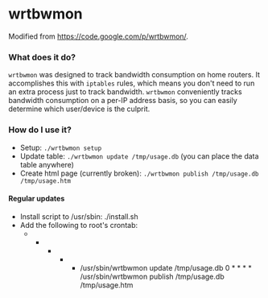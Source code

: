 # wrtbwmon
Modified from https://code.google.com/p/wrtbwmon/.

### What does it do?
`wrtbwmon` was designed to track bandwidth consumption on home routers. 
It accomplishes this with `iptables` rules, which means you don't need to run an extra process just to track bandwidth. 
`wrtbwmon` conveniently tracks bandwidth consumption on a per-IP address basis, 
so you can easily determine which user/device is the culprit.

### How do I use it?
- Setup: `./wrtbwmon setup`
- Update table: `./wrtbwmon update /tmp/usage.db` (you can place the data table anywhere)
- Create html page (currently broken): `./wrtbwmon publish /tmp/usage.db /tmp/usage.htm`

#### Regular updates
- Install script to /usr/sbin:
    ./install.sh
- Add the following to root's crontab:
    * * * * * /usr/sbin/wrtbwmon update /tmp/usage.db
    0 * * * * /usr/sbin/wrtbwmon publish /tmp/usage.db /tmp/usage.htm
